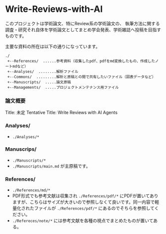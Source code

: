 # Write-Reviews-with-AI

このプロジェクトは学術論文、特にReview系の学術論文の、
執筆方法に関する調査・研究それ自体を学術論文としてまとめ学会発表、学術雑誌へ投稿を目指すものです。

主要な資料の所在は以下の通りになっています。

```
./
 +--References/  ......参考資料（収集したpdf、pdfをmd変換したもの、作成したノートmdなど）
 +--Analyses/  ........解析ファイル
 +--Commons/  .........解析と原稿との間で共有したいファイル（図表データなど）
 +--Manuscripts/  .....論文原稿
 +--Managements/  .....プロジェクトメンテナンス用ファイル
```

### 論文概要

Title: 未定
Tentative Title: Write Reviews with AI Agents

### Analyses/
  * `./Analyses/*`

### Manuscrips/ 
  * `./Manuscripts/*`
  * `./Manuscripts/main.md` が主原稿です。

### References/
  * `./References/md/*`
  * PDF形式でも参考文献は収集され `./References/pdf/*` にPDFが置いてありますが、こちらはサイズが大きいので参照しなくて良いです。同一内容で軽量化されたファイルが  `./References/pdf/*` にあるのでそちらを参照してください。
  * `./Refereces/note/*` には参考文献を各種の視点でまとめたものが置いてある。




